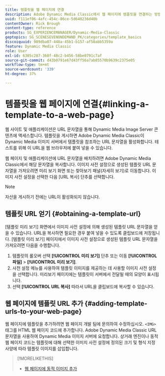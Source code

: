 ```yaml
---
title: 템플릿을 웹 페이지에 연결
description: Adobe Dynamic Media Classic에서 웹 페이지에 템플릿을 연결하는 방법을 알아봅니다.
uuid: f111ef06-4afc-454c-86ce-5d640236d40b
contentOwner: Rick Brough
content-type: reference
products: SG_EXPERIENCEMANAGER/Dynamic-Media-Classic
geptopics: SG_SCENESEVENONDEMAND_PK/categories/template_basics
discoiquuid: 989dba07-448a-45b1-b157-af50abb5359a
feature: Dynamic Media Classic
role: User
exl-id: 6305c287-360f-48c2-b456-58be0791c7af
source-git-commit: d43b0791e67d43ff56a7ab85570b9639c2375e05
workflow-type: tm+mt
source-wordcount: '339'
ht-degree: 37%

---
```


# 템플릿을 웹 페이지에 연결{#linking-a-template-to-a-web-page}

웹 사이트 및 애플리케이션은 URL 문자열을 통해 Dynamic Media Image Server 콘텐츠에 액세스합니다. 템플릿을 게시하면 Adobe Dynamic Media Classic이 Dynamic Media 이미지 서버에서 템플릿을 참조하는 URL 문자열을 활성화합니다. 테스트를 위해 이 URL을 웹 브라우저에 붙여 넣을 수 있습니다.

웹 페이지 및 애플리케이션에 URL 문자열을 배치하려면 Adobe Dynamic Media Classic에서 해당 문자열을 복사합니다. 이미지 사전 설정으로 생성된 템플릿 URL 문자열을 가져오려면 미리 보기 화면 또는 찾아보기 패널(자세히 보기)로 이동합니다. 이미지 사전 설정을 선택한 다음 [URL 복사] 단추를 선택합니다.

>[!NOTE]
>
>자산을 게시하기 전에는 URL이 활성화되지 않습니다.

## 템플릿 URL 얻기 {#obtaining-a-template-url}

[템플릿 미리 보기] 화면에서 이미지 사전 설정에 의해 생성된 템플릿 URL 문자열을 얻을 수 있습니다. URL을 복사하면 필요한 경우 붙여 넣을 수 있도록 클립보드에 저장됩니다. [템플릿 미리 보기] 페이지에서 이미지 사전 설정으로 생성된 템플릿 URL 문자열을 가져오려면 다음을 수행합니다.

1. 템플릿의 롤오버 선택 **[!UICONTROL 미리 보기]** 단추 또는 이동 **[!UICONTROL 파일]** > **[!UICONTROL 미리 보기]**.
1. 사전 설정 메뉴를 사용하여 템플릿 이미지를 제공하는 데 사용할 이미지 사전 설정을 선택합니다. 미리보기 페이지에는 템플릿이 서버에서 전달될 때의 모양이 표시됩니다.
1. 선택 **[!UICONTROL URL 복사]** 따라서 URL을 클립보드에 복사할 수 있습니다.

## 웹 페이지에 템플릿 URL 추가 {#adding-template-urls-to-your-web-page}

웹 페이지에 템플릿을 추가하려면 웹 페이지 개발 팀에 문의하여 수정하십시오. `<IMG>` 태그를 HTML 웹 페이지 코드에 추가합니다. Adobe Dynamic Media Classic URL 문자열을 사용하여 Dynamic Media 이미지 서버에 요청합니다. 상거래 엔진이나 동적 웹 페이지 코드는 템플릿에 대해 선택한 이미지 사전 설정에 정의된 크기 및 형식 지정 사양에 따라 템플릿 이미지를 삽입합니다.

>[!MORELIKETHIS]
>
>* [웹 페이지에 동적 이미지 추가](linking-urls-web-application.md#adding_dynamic_images_to_your_web_page)

